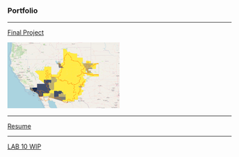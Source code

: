 ### Portfolio
---

[Final Project](/finalproj/index.md) <br/>
<p><a href="/finalproj">
<img src="finalproj/images/thumbnail.png" width = "50%" height = "50%"/>
</a></p>

---

[Resume](/finalproj/index.md) <br/>

---

[LAB 10 WIP](/dss/purple.md) <br/>



